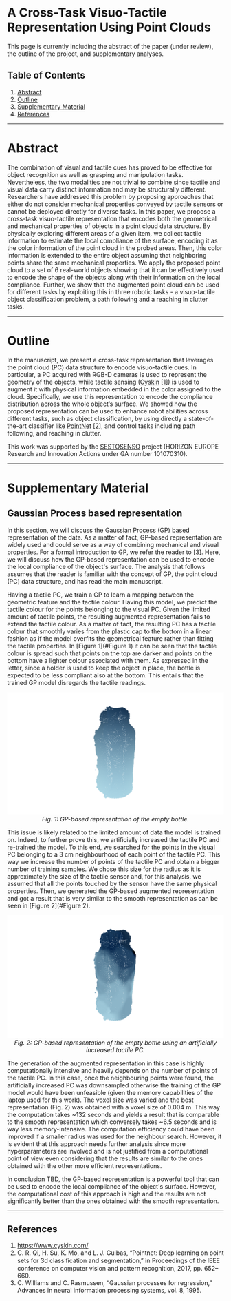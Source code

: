 # A Cross-Task Visuo-Tactile Representation Using Point Clouds

This page is currently including the abstract of the paper (under review), the outline of the project, and supplementary analyses.

## Table of Contents

1. [Abstract](#abstract)
2. [Outline](#outline)
3. [Supplementary Material](#supplementary)
4. [References](#references)

---

# Abstract

The combination of visual and tactile cues has proved to be effective for object recognition as well as grasping and manipulation tasks. Nevertheless, the two modalities are not trivial to combine since tactile and visual data carry distinct information and may be structurally different. Researchers have addressed this problem by proposing approaches that either do not consider mechanical properties conveyed by tactile sensors or cannot be deployed directly for diverse tasks. In this paper, we propose a cross-task visuo-tactile representation that encodes both the geometrical and mechanical properties of objects in a point cloud data structure. By physically exploring different areas of a given item, we collect tactile information to estimate the local compliance of the surface, encoding it as the color information of the point cloud in the probed areas. Then, this color information is extended to the entire object assuming that neighboring points share the same mechanical properties. We apply the proposed point cloud to a set of 6 real-world objects showing that it  can be effectively used to encode the shape of the objects along with their information on the local compliance. Further, we show that the augmented point cloud can be used for different tasks by exploiting this in three robotic tasks - a visuo-tactile object classification problem, a path following and a reaching in clutter tasks.

---

# Outline

In the manuscript, we present a cross-task representation that leverages the point cloud (PC) data structure to encode visuo-tactile cues. In particular, a PC acquired with RGB-D cameras is used to represent the geometry of the objects, while tactile sensing ([Cyskin](https://www.cyskin.com/) [[1](#1)]) is used to augment it  with physical information embedded in the color assigned to the cloud. Specifically, we use this representation to encode the compliance distribution across the whole object’s surface. We showed how the proposed representation can be used to enhance robot abilities across different tasks, such as object classification, by using directly a state-of-the-art classifier like [PointNet](https://github.com/charlesq34/pointnet) [[2](#2)], and control tasks including path following, and reaching in clutter.

This work was supported by the [SESTOSENSO](http://sestosenso.eu/) project (HORIZON EUROPE Research and Innovation Actions under GA number 101070310).

---

# Supplementary Material
## Gaussian Process based representation 

In this section, we will discuss the Gaussian Process (GP) based representation of the data. 
As a matter of fact, GP-based representation are widely used and could serve as a way of combining mechanical and visual properties. For a formal introduction to GP, we refer the reader to [[3](#3)]. Here, we will discuss how the GP-based representation can be used to encode the local compliance of the object's surface. The analysis that follows assumes that the reader is familiar with the concept of GP, the point cloud (PC) data structure, and has read the main manuscript.

Having a tactile PC, we train a GP to learn a mapping between the geometric feature and the tactile colour. Having this model, we predict the tactile colour for the points belonging to the visual PC. Given the limited amount of tactile points, the resulting augmented representation fails to extend the tactile colour. As a matter of fact, the resulting PC has a tactile colour that smoothly varies from the plastic cap to the bottom in a linear fashion as if the model overfits the geometrical feature rather than fitting the tactile properties. In [Figure 1](#Figure 1) it can be seen that the tactile colour is spread such that points on the top are darker and points on the bottom have a lighter colour associated with them. As expressed in the letter, since a holder is used to keep the object in place, the bottle is expected to be less compliant also at the bottom. This entails that the trained GP model disregards the tactile readings.  

<div align="center">

![Figure 1](./images/gp_fail.png)
*Fig. 1: GP-based representation of the empty bottle.*

</div>

This issue is likely related to the limited amount of data the model is trained on. Indeed, to further prove this, we artificially increased the tactile PC and re-trained the model. To this end, we searched for the points in the visual PC belonging to a 3 cm neighbourhood of each point of the tactile PC. This way we increase the number of points of the tactile PC and obtain a bigger number of training samples. We chose this size for the radius as it is approximately the size of the tactile sensor and, for this analysis, we assumed that all the points touched by the sensor have the same physical properties. Then, we generated the GP-based augmented representation and got a result that is very similar to the smooth representation as can be seen in [Figure 2](#Figure 2). 

<div align="center">

![Figure 2](./images/gp_132sec.png)
*Fig. 2: GP-based representation of the empty bottle using an artificially increased tactile PC.*

</div>

The generation of the augmented representation in this case is highly computationally intensive and heavily depends on the number of points of the tactile PC. In this case, once the neighbouring points were found, the artificially increased PC was downsampled otherwise the training of the GP model would have been unfeasible (given the memory capabilities of the laptop used for this work). The voxel size was varied and the best representation (Fig. 2) was obtained with a voxel size of 0.004 m. This way the computation takes ~132 seconds and yields a result that is comparable to the smooth representation which conversely takes ~6.5 seconds and is way less memory-intensive. 
The computation efficiency could have been improved if a smaller radius was used for the neighbour search. However, it is evident that this approach needs further analysis since more hyperparameters are involved and is not justified from a computational point of view even considering that the results are similar to the ones obtained with the other more efficient representations. 

In conclusion TBD, the GP-based representation is a powerful tool that can be used to encode the local compliance of the object's surface. However, the computational cost of this approach is high and the results are not significantly better than the ones obtained with the smooth representation.

---

## References
1. https://www.cyskin.com/
2. C. R. Qi, H. Su, K. Mo, and L. J. Guibas, “Pointnet: Deep learning on point sets for 3d classiﬁcation and segmentation,” in Proceedings of the IEEE conference on computer vision and pattern recognition, 2017, pp. 652–660.
3. C. Williams and C. Rasmussen, “Gaussian processes for regression,” Advances in neural information processing systems, vol. 8, 1995.